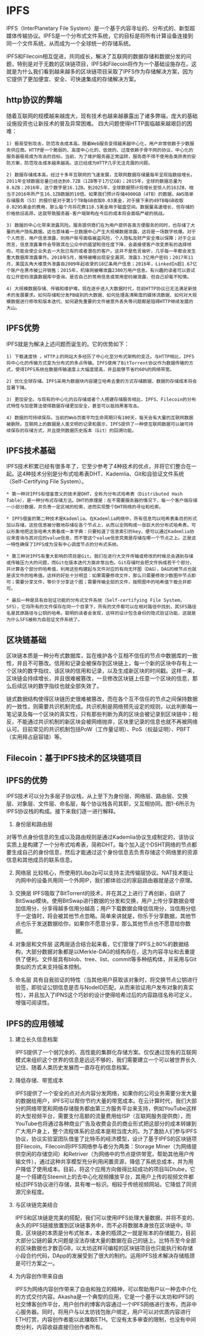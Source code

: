 # IPFS

IPFS（InterPlanetary File System）是一个基于内容寻址的、分布式的、新型超媒体传输协议。IPFS是一个分布式文件系统，它的目标是将所有计算设备连接到同一个文件系统，从而成为一个全球统一的存储系统。

IPFS和Filecoin相互促进，共同成长，解决了互联网的数据存储和数据分发的问题，特别是对于无数的区块链项目，IPFS和Filecoin将作为一个基础设施存在。这就是为什么我们看到越来越多的区块链项目采取了IPFS作为存储解决方案，因为它提供了更加便宜、安全、可快速集成的存储解决方案。

## http协议的弊端

随着互联网的规模越来越庞大，现有技术也越来越暴露出了诸多弊端，庞大的基础设施投资也让新技术的普及异常困难。
四大问题使得HTTP面临越来越艰巨的困难：

    1) 极易受到攻击，防范攻击成本高。随着Web服务变得越来越中心化，用户非常依赖于少数服务供应商。HTTP是一个脆弱的、高度中心化的、低效的、过度依赖于骨干网的协议，中心化的服务器极易成为攻击的目标。当前，为了维护服务器正常运转，服务商不得不使用各类昂贵的安防方案，防范攻击成本越来越高。这已经成为HTTP几乎无法克服的问题。

    2) 数据存储成本高。经过十多年互联网的飞速发展，互联网数据存储量每年呈现指数级增长。2011年全球数据总量已经达到0.7ZB（1ZB等于1万亿GB）；2015年，全球的数据总量为8.6ZB；2016年，这个数字是16.1ZB。到2025年，全球数据预计将增长至惊人的163ZB，相当于2016年所产生16.1ZB数据的10倍。如果我们预计存储4000GB（4TB）的数据，AWS简单存储服务（S3）的报价是对于第1个TB每GB收取0.03美金，对于接下来的49TB每GB收取0.0295美金的费用，那么每个月将花费118.5美金用于磁盘空间。数据量高速增长，但存储的价格依旧高昂，这就导致服务器-客户端架构在今后的成本将会面临严峻的挑战。
   
    3) 数据的中心化带来泄露风险。服务提供商们在为用户提供各类方便服务的同时，也存储了大量的用户隐私数据。这也意味着一旦数据中心产生大规模数据泄露，这将是一场数字核爆。对于个人而言，用户信息泄露，则用户账号面临被盗风险，个人隐私及财产安全难以保障；对于企业而言，信息泄露事件会导致其在公众中的威望和信任度下降，会直接使客户改变原有的选择倾向，可能会使企业失去一大批已有的或者潜在的客户。这并不是危言耸听，几乎每一年都会发生重大数据库泄露事件。2018年5月，推特被曝出现安全漏洞，泄露3.3亿用户密码；2017年11月，美国五角大楼意外泄露自2009年起收录的18亿条用户信息；2016年，LinkedIn超1.67亿个账户在黑市被公开销售；2015年，机锋网被曝泄露2300万用户信息。有兴趣的读者可以尝试在公开密码泄露数据库中查询，是否自己的常用信息或常用密码被泄露，但自己却毫不知情。

    4) 大规模数据存储、传输和维护难。现在逐步进入大数据时代，目前HTTP协议已无法满足新技术的发展要求。如何存储和分发PB级别的大数据、如何处理高清晰度的媒体流数据、如何对大规模数据进行修改和版本迭代、如何避免重要的文件被意外丢失等问题都是阻碍HTTP继续发展的大山。

## IPFS优势

IPFS就是为解决上述问题而诞生的。它的优势如下：

    1) 下载速度快 。HTTP上的网站大多经历了中心化至分布式架构的变迁。与HTTP相比，IPFS将中心化的传输方式变为分布式的多点传输。IPFS使用了BitTorrent协议作为数据传输的方式，使得IPFS系统在数据传输速度上大幅度提高，并且能够节省约60%的网络带宽。
   
    2) 优化全球存储。IPFS采用为数据块内容建立哈希去重的方式存储数据，数据的存储成本将会显著下降。
   
    3) 更加安全。与现有的中心化的云存储或者个人搭建存储服务相比，IPFS、Filecoin的分布式特性与加密算法使得数据存储更加安全，甚至可以抵挡黑客攻击。
   
    4) 数据的可持续保存。当前的Web页面平均生命周期只有100天，每天会有大量的互联网数据被删除。互联网上的数据是人类文明的记录和展示，IPFS提供了一种使互联网数据可以被可持续保存的存储方式，并且提供数据历史版本（Git）的回溯功能。
## IPFS技术基础

IPFS技术积累已经有很多年了，它至少参考了4种技术的优点，并将它们整合在一起。这4种技术分别是分布式哈希表DHT、Kademlia、Git和自验证文件系统（Self-Certifying File System）。

    * 第一种对IPFS有借鉴意义的技术是DHT，全称为分布式哈希表（Distributed Hash Table），是一种分布式存储方法。DHT的原理是：在不需要服务器的情况下，每一个客户端存储一小部分数据，并负责一定区域的检索，进而实现整个DHT网络的寻址和检索。
  
    * IPFS借鉴的第二种技术是Kademlia。在Kademlia网络中，所有信息均以哈希表条目的形式加以存储，这些信息被分散地存储在各个节点上，从而以全网构成一张巨大的分布式哈希表。可以形象地把这张哈希大表看成一本字典：只要知道了信息索引的key，便可以通过Kademlia协议来查询与其对应的value信息，而不管这个value信息究竟是存储在哪一个节点之上。正是这一特性确保了IPFS成为没有中心调度节点的分布式系统。
  
    * 第三种对IPFS有重大影响的项目是Git。我们在进行大文件传输或修改的时候总会遇到存储或传输压力大的问题，而Git在版本迭代方面非常出色。Git存储时会把文件拆成若干个部分，并计算各个部分的哈希值，利用这些构建起与文件对应的有向无环图（DAG），DAG的根节点也就是该文件的哈希值。这样的好处十分明显：如果需要修改文件，那么只需要修改少数图中节点即可；需要分享文件，等价于分享这个图；需要传输全部的文件，按照图中的哈希值下载合并即可。
  
    * 最后一种是具有自验证功能的分布式文件系统（Self-certifying File System，SFS），它将所有的文件保存在同一个目录下，所有的文件都可以在相对路径中找到，其SFS路径名是其原路径与公钥的哈希。聪明的读者会发现，这样的设计包含身份的隐式验证功能，这就是为什么SFS被称为自验证文件系统了。


## 区块链基础

区块链本质是一种分布式数据库，旨在维护各个互相不信任的节点中数据库的一致性，并且不可篡改。信用和记录会被保存到区块链上，每一个新的区块中存有上一个区块的数字指纹、该区块的信用和记录，以及生成新区块的时间戳。这样一来，区块链会持续增长，并且很难被篡改，一旦修改区块链上任意一个区块的信息，那么后续区块的数字指纹也就全部失效了。

链式数据结构使得区块链历史很难被篡改，而在各个互不信任的节点之间保持数据的一致性，则需要共识机制完成。共识机制是网络预先设定的规则，以此判断每一笔记录及每一个区块的真实性，只有那些判断为真的区块会被记录到区块链中；相反，不能通过共识机制的新区块会被网络抛弃，区块里记录的信息也就不再被网络认可。目前常见的共识机制包括PoW（工作量证明）、PoS（权益证明）、PBFT（实用拜占庭容错）等。

## Filecoin：基于IPFS技术的区块链项目




## IPFS的优势

IPFS技术可以分为多层子协议栈，从上至下为身份层、网络层、路由层、交换层、对象层、文件层、命名层，每个协议栈各司其职，又互相协同。图1-6所示为IPFS协议栈的构成。接下来我们逐一进行解释。

1. 身份层和路由层

对等节点身份信息的生成以及路由规则是通过Kademlia协议生成制定的，该协议实质上是构建了一个分布式哈希表，简称DHT。每个加入这个DSHT网络的节点都要生成自己的身份信息，然后才能通过这个身份信息去负责存储这个网络里的资源信息和其他成员的联系信息。

2. 网络层
比较核心，所使用的Libp2p可以支持主流传输层协议。NAT技术能让内网中的设备共用同一个外网IP，我们都体验过的家庭路由器就是这个原理。

3. 交换层
IPFS吸取了BitTorrent的技术，并在其之上进行了再创新，自研了BitSwap模块。使用BitSwap进行数据的分发和交换，用户上传分享数据会增加信用分，分享得越多信用分越高；用户下载数据会降低信用分，当信用分低于一定值时，将会被其他节点忽略。简单来讲就是，你乐于分享数据，其他节点也乐于发送数据给你，如果你不愿意分享，那么其他节点也不愿意给你数据。

4. 对象层和文件层
这两层适合结合起来看，它们管理了IPFS上80%的数据结构，大部分数据对象都是以Merkle-DAG的结构存在，这为内容寻址和去重提供了便利。文件层具有blob、tree、list、commit等多种结构体，并采用与Git类似的方式来支持版本控制。

5. 命名层
具有自我验证的特性（当其他用户获取该对象时，将交换节点公钥进行验签，即验证公钥信息是否与NodeID匹配，从而来验证用户发布对象的真实性），并且加入了IPNS这个巧妙的设计使得哈希过后的内容路径名称可定义，增强可阅读性。


## IPFS的应用领域

1. 建立长久信息档案

    IPFS提供了一个弱冗余的、高性能的集群化存储方案。仅仅通过现有的互联网模式来组织这个世界的信息是远远不够的，我们需要建立一个可以被世界长久记住、随着人类历史发展而一直存在的信息档案。

1. 降低存储、带宽成本

    IPFS提供了一个安全的点对点内容分发网络，如果你的公司业务需要分发大量的数据给用户，IPFS可以帮你节约大量的带宽成本。在云计算时代，我们大部分的网络带宽和网络存储服务都由第三方服务平台来支持，例如YouTube这样的大型视频平台，需要支付高额的流量费用给ISP（互联网服务提供商），而YouTube也将通过各种商业广告及收费会员的商业形式把这部分的成本转嫁到广大用户身上，整个流程体系的总成本是相当庞大的。为了激励人们参与IPFS协议，协议实验室团队借鉴了比特币的经济模型，设计了基于IPFS的区块链项目Filecoin。Filecoin将IPFS网络参与者分为两类：Storage Miner（为网络提供空闲的存储空间）和Retriver（为网络中的节点提供带宽，帮助其他用户传输文件），通过这种共享模型充分利用闲置资源，降低了系统总成本，并为用户降低了使用成本。目前，将这个应用方向做得比较成功的项目叫Dtube，它是一个搭建在Steemit上的去中心化视频播放平台，其用户上传的视频文件都经过IPFS协议进行存储，具有唯一标识。相较于传统视频网站，它降低了同资源冗余程度。

2. 与区块链完美结合

    IPFS和区块链是完美的搭配，我们可以使用IPFS处理大量数据，并将不变的、永久的IPFS链接放置到区块链事务中，而不必将数据本身放在区块链中。毕竟，区块链的本质是分布式账本，本身的瓶颈之一就是账本的存储能力，目前大部分公链的最大问题是没法存储大量的数据在自己的链上。比特币至今全部的区块数据也才数百GB，以太坊这样可编程的区块链项目也只能执行和存储小段合约代码，DApp的发展受到了很大的制约。运用IPFS技术解决存储瓶颈是可行方案之一。

3. 为内容创作带来自由

    IPFS为网络内容创作带来了自由和独立的精神，可以帮助用户以一种去中介化的方式交付内容。Akasha是一个典型的应用，它是一个基于以太坊和IPFS的社交博客创作平台，用户创作的博客内容通过一个IPFS网络进行发布，而非中心服务器。同时，将用户与以太坊钱包账户绑定，用户可以对优质内容进行ETH打赏，内容创作者能以此赚取ETH。它没有太多审查的限制，也没有中间商分利，内容收益直接归创作者所有。
